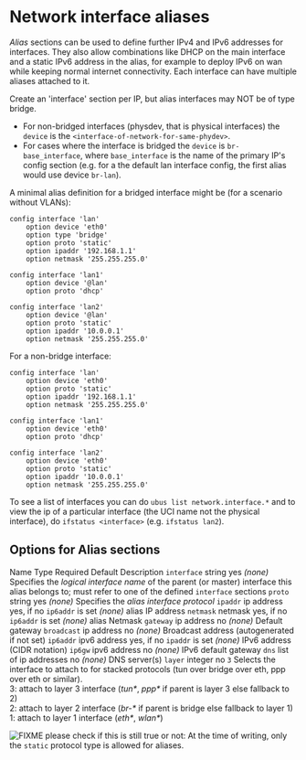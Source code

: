 # Network interface aliases

*Alias* sections can be used to define further IPv4 and IPv6 addresses for interfaces. They also allow combinations like DHCP on the main interface and a static IPv6 address in the alias, for example to deploy IPv6 on wan while keeping normal internet connectivity. Each interface can have multiple aliases attached to it.

Create an 'interface' section per IP, but alias interfaces may NOT be of type bridge.

- For non-bridged interfaces (physdev, that is physical interfaces) the `device` is the `<interface-of-network-for-same-phydev>`.
- For cases where the interface is bridged the `device` is `br-base_interface`, where `base_interface` is the name of the primary IP's config section (e.g. for a the default lan interface config, the first alias would use device `br-lan`).

A minimal alias definition for a bridged interface might be (for a scenario without VLANs):

```
config interface 'lan'
	option device 'eth0'
	option type 'bridge'
	option proto 'static'
	option ipaddr '192.168.1.1'
	option netmask '255.255.255.0'
 
config interface 'lan1'
	option device '@lan'
	option proto 'dhcp'
 
config interface 'lan2'
	option device '@lan'
	option proto 'static'
	option ipaddr '10.0.0.1'
	option netmask '255.255.255.0'
```

For a non-bridge interface:

```
config interface 'lan'
	option device 'eth0'
	option proto 'static'
	option ipaddr '192.168.1.1'
	option netmask '255.255.255.0'
 
config interface 'lan1'
	option device 'eth0'
	option proto 'dhcp'
 
config interface 'lan2'
	option device 'eth0'
	option proto 'static'
	option ipaddr '10.0.0.1'
	option netmask '255.255.255.0'
```

To see a list of interfaces you can do `ubus list network.interface.*` and to view the ip of a particular interface (the UCI name not the physical interface), do `ifstatus <interface>` (e.g. `ifstatus lan2`).

## Options for Alias sections

Name Type Required Default Description `interface` string yes *(none)* Specifies the *logical interface name* of the parent (or master) interface this alias belongs to; must refer to one of the defined `interface` sections `proto` string yes *(none)* Specifies the *alias interface protocol* `ipaddr` ip address yes, if no `ip6addr` is set *(none)* alias IP address `netmask` netmask yes, if no `ip6addr` is set *(none)* alias Netmask `gateway` ip address no *(none)* Default gateway `broadcast` ip address no *(none)* Broadcast address (autogenerated if not set) `ip6addr` ipv6 address yes, if no `ipaddr` is set *(none)* IPv6 address (CIDR notation) `ip6gw` ipv6 address no *(none)* IPv6 default gateway `dns` list of ip addresses no *(none)* DNS server(s) `layer` integer no `3` Selects the interface to attach to for stacked protocols (tun over bridge over eth, ppp over eth or similar).  
3: attach to layer 3 interface (*tun\**, *ppp\** if parent is layer 3 else fallback to 2)  
2: attach to layer 2 interface (*br-\** if parent is bridge else fallback to layer 1)  
1: attach to layer 1 interface (*eth\**, *wlan\**)

![FIXME](/lib/images/smileys/fixme.svg) please check if this is still true or not: At the time of writing, only the `static` protocol type is allowed for aliases.
